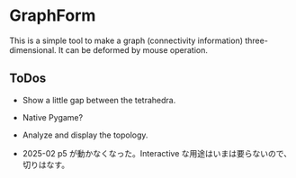 # GraphForm

This is a simple tool to make a graph (connectivity information) three-dimensional. It can be deformed by mouse operation.

## ToDos

- Show a little gap between the tetrahedra.
- Native Pygame?
- Analyze and display the topology.

- 2025-02 p5 が動かなくなった。Interactive な用途はいまは要らないので、切りはなす。
